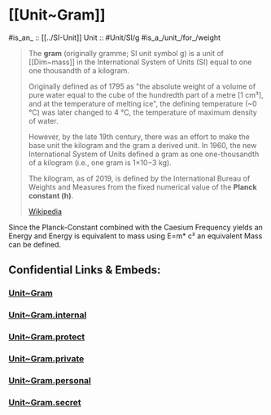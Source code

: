 
# [[Unit~Gram]] 


#is_an_ :: [[../SI-Unit]] 
Unit :: #Unit/SI/g
#is_a_/unit_/for_/weight 

> The **gram** (originally gramme; SI unit symbol g) is a unit of [[Dim~mass]] in the International System of Units (SI) equal to one one thousandth of a kilogram.
>
> Originally defined as of 1795 as "the absolute weight of a volume of pure water 
> equal to the cube of the hundredth part of a metre [1 cm³], and at the temperature of melting ice", 
> the defining temperature (~0 °C) was later changed to 4 °C, 
> the temperature of maximum density of water.
>
> However, by the late 19th century, there was an effort to make the base unit the kilogram 
> and the gram a derived unit. 
> In 1960, the new International System of Units defined  a gram as one one-thousandth of a kilogram 
> (i.e., one gram is 1×10−3 kg). 
> 
> The kilogram, as of 2019, is defined by the International Bureau of Weights and Measures 
> from the fixed numerical value of the **Planck constant (h)**.
>
> [Wikipedia](https://en.wikipedia.org/wiki/Gram)

Since the Planck-Constant combined with the Caesium Frequency yields an Energy and Energy is equivalent to mass using E=m* c² an equivalent Mass can be defined. 

## Confidential Links & Embeds: 

### [Unit~Gram](/_public/Unit/SI-Unit/Unit~Gram.md) 

### [Unit~Gram.internal](/_internal/Unit/SI-Unit/Unit~Gram.internal.md) 

### [Unit~Gram.protect](/_protect/Unit/SI-Unit/Unit~Gram.protect.md) 

### [Unit~Gram.private](/_private/Unit/SI-Unit/Unit~Gram.private.md) 

### [Unit~Gram.personal](/_personal/Unit/SI-Unit/Unit~Gram.personal.md) 

### [Unit~Gram.secret](/_secret/Unit/SI-Unit/Unit~Gram.secret.md) 
